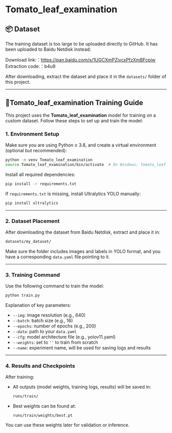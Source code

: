 # Tomato_leaf_examination
## 📦 Dataset

The training dataset is too large to be uploaded directly to GitHub. It has been uploaded to Baidu Netdisk instead:

Download link:：https://pan.baidu.com/s/1UGCXmPZjvcxPfzXmBFcpiw
Extraction code:：b4u9

After downloading, extract the dataset and place it in the `datasets/` folder of this project.

---

## 🧠Tomato_leaf_examination Training Guide

This project uses the **Tomato_leaf_examination** model for training on a custom dataset. Follow these steps to set up and train the model:

### 1. Environment Setup

Make sure you are using Python ≥ 3.8, and create a virtual environment (optional but recommended):

```bash
python -m venv Tomato_leaf_examination
source Tomato_leaf_examination/bin/activate  # On Windows: Tomato_leaf_examination\Scripts\activate
```

Install all required dependencies:

```bash
pip install -r requirements.txt
```

If `requirements.txt` is missing, install Ultralytics YOLO manually:

```bash
pip install ultralytics
```

---

### 2. Dataset Placement

After downloading the dataset from Baidu Netdisk, extract and place it in:

```bash
datasets/my_dataset/
```

Make sure the folder includes images and labels in YOLO format, and you have a corresponding `data.yaml` file pointing to it.

---

### 3. Training Command

Use the following command to train the model:

```bash
python train.py 
```

Explanation of key parameters:

- `--img`: image resolution (e.g., 640)
- `--batch`: batch size (e.g., 16)
- `--epochs`: number of epochs (e.g., 200)
- `--data`: path to your `data.yaml`
- `--cfg`: model architecture file (e.g., yolov11.yaml)
- `--weights`: set to `''` to train from scratch
- `--name`: experiment name, will be used for saving logs and results

---

### 4. Results and Checkpoints

After training:

- All outputs (model weights, training logs, results) will be saved in:
  ```bash
  runs/train/
  ```
- Best weights can be found at:
  ```
  runs/train/weights/best.pt
  ```

You can use these weights later for validation or inference.

